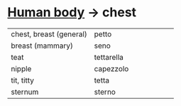 # [Human body](human-body.html) -> chest 

<table>
<tr>
<td width="50%">chest, breast (general)</td>
<td>petto</td>
</tr>
<tr>
<td width="50%">breast (mammary)</td>
<td>seno</td>
</tr>
<tr>
<td width="50%">teat</td>
<td>tettarella</td>
</tr>
<tr>
<td width="50%">nipple</td>
<td>capezzolo</td>
</tr>
<td width="50%">tit, titty</td>
<td>tetta</td>
</tr>
<tr>
<td width="50%">sternum</td>
<td>sterno</td>
</tr>
</table>
